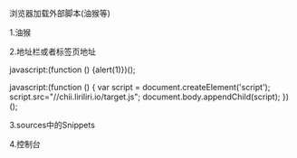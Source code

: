 浏览器加载外部脚本(油猴等)

1.油猴

2.地址栏或者标签页地址

javascript:(function () {alert(1)})();

javascript:(function () { var script = document.createElement('script'); script.src="//chii.liriliri.io/target.js"; document.body.appendChild(script); })();

3.sources中的Snippets

4.控制台